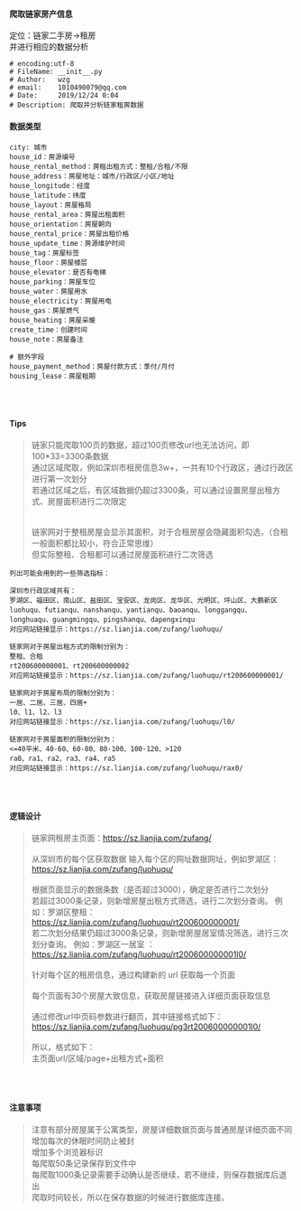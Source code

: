 #### 爬取链家房产信息

定位：链家二手房->租房<br>
并进行相应的数据分析

```
# encoding:utf-8
# FileName: __init__.py
# Author:   wzg
# email:    1010490079@qq.com
# Date:     2019/12/24 0:04
# Description: 爬取并分析链家租房数据
```

#### 数据类型
```
city: 城市
house_id：房源编号
house_rental_method：房租出租方式：整租/合租/不限
house_address：房屋地址：城市/行政区/小区/地址
house_longitude：经度
house_latitude：纬度
house_layout：房屋格局
house_rental_area：房屋出租面积
house_orientation：房屋朝向
house_rental_price：房屋出租价格
house_update_time：房源维护时间
house_tag：房屋标签
house_floor：房屋楼层
house_elevator：是否有电梯
house_parking：房屋车位
house_water：房屋用水
house_electricity：房屋用电
house_gas：房屋燃气
house_heating：房屋采暖
create_time：创建时间
house_note：房屋备注

# 额外字段
house_payment_method：房屋付款方式：季付/月付
housing_lease：房屋租期
```

<br><br>
#### Tips
> 链家只能爬取100页的数据，超过100页修改url也无法访问，即100*33=3300条数据<br>
> 通过区域爬取，例如深圳市租房信息3w+，一共有10个行政区，通过行政区进行第一次划分<br>
> 若通过区域之后，有区域数据仍超过3300条，可以通过设置房屋出租方式、房屋面积进行二次限定<br><br><br>
> 链家网对于整租房屋会显示其面积，对于合租房屋会隐藏面积勾选，（合租一般面积都比较小，符合正常思维）<br>
> 但实际整租、合租都可以通过房屋面积进行二次筛选
```
列出可能会用到的一些筛选指标：

深圳市行政区域共有：
罗湖区、福田区、南山区、盐田区、宝安区、龙岗区、龙华区、光明区、坪山区、大鹏新区
luohuqu、futianqu、nanshanqu、yantianqu、baoanqu、longgangqu、
longhuaqu、guangmingqu、pingshanqu、dapengxinqu
对应网站链接显示：https://sz.lianjia.com/zufang/luohuqu/

链家网对于房屋出租方式的限制分别为：
整租、合租
rt200600000001、rt200600000002
对应网站链接显示：https://sz.lianjia.com/zufang/luohuqu/rt200600000001/

链家网对于房屋布局的限制分别为：
一居、二居、三居、四居+
l0、l1、l2、l3
对应网站链接显示：https://sz.lianjia.com/zufang/luohuqu/l0/

链家网对于房屋面积的限制分别为：
<=40平米、40-60、60-80、80-100、100-120、>120
ra0、ra1、ra2、ra3、ra4、ra5
对应网站链接显示：https://sz.lianjia.com/zufang/luohuqu/rax0/

```

<br><br>
#### 逻辑设计
> 链家网租房主页面：https://sz.lianjia.com/zufang/<br><br>
> 从深圳市的每个区获取数据 
> 输入每个区的网址数据网址，例如罗湖区：https://sz.lianjia.com/zufang/luohuqu/<br><br>
> 根据页面显示的数据条数（是否超过3000），确定是否进行二次划分<br>
> 若超过3000条记录，则新增房屋出租方式筛选，进行二次划分查询。
例如：罗湖区整租：https://sz.lianjia.com/zufang/luohuqu/rt200600000001/<br>
> 若二次划分结果仍超过3000条记录，则新增房屋居室情况筛选，进行三次划分查询。
例如：罗湖区一居室 ：https://sz.lianjia.com/zufang/luohuqu/rt200600000001l0/<br><br>
> 针对每个区的租房信息，通过构建新的 url 获取每一个页面<br><br>
> 每个页面有30个房屋大致信息，获取房屋链接进入详细页面获取信息<br><br>
> 通过修改url中页码参数进行翻页，其中链接格式如下： https://sz.lianjia.com/zufang/luohuqu/pg3rt200600000001l0/<br><br>
> 所以，格式如下：<br>
> 主页面url/区域/page+出租方式+面积

<br><br>
#### 注意事项
> 注意有部分房屋属于公寓类型，房屋详细数据页面与普通房屋详细页面不同<br>
> 增加每次的休眠时间防止被封<br>
> 增加多个浏览器标识<br>
> 每爬取50条记录保存到文件中<br>
> 每爬取1000条记录需要手动确认是否继续，若不继续，则保存数据库后退出<br>
> 爬取时间较长，所以在保存数据的时候进行数据库连接。<br>